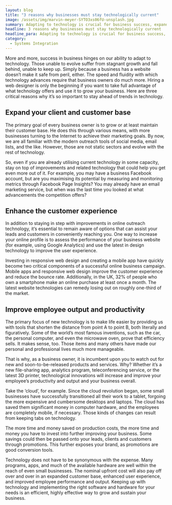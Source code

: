 ```yaml
---
layout: blog
title: "3 reasons why businesses must stay technologically current"
image: /assets/img/marvin-meyer-SYTO3xs06fU-unsplash.jpg
summary: Adapting to technology is crucial for business success, expanding customer bases, enhancing user experience, and improving employee productivity.
headline: 3 reasons why businesses must stay technologically current
headline_para: Adapting to technology is crucial for business success, expanding customer bases, enhancing user experience, and improving employee productivity.
category: 
  - Systems Integration
---
```

More and more, success in business hinges on our ability to adapt to technology. Those unable to evolve suffer from stagnant growth and fall behind, unable to keep up. Simply because a business has a website doesn’t make it safe from peril, either. The speed and fluidity with which technology advances require that business owners do much more. Hiring a web designer is only the beginning if you want to take full advantage of what technology offers and use it to grow your business. Here are three critical reasons why it’s so important to stay ahead of trends in technology.


## Expand your client and customer base
The primary goal of every business owner is to grow or at least maintain their customer base. He does this through various means, with more businesses turning to the Internet to achieve their marketing goals. By now, we are all familiar with the modern outreach tools of social media, email lists, and the like. However, those are not static sectors and evolve with the rest of technology.


So, even if you are already utilising current technology in some capacity, stay on top of improvements and related technology that could help you get even more out of it. For example, you may have a business Facebook account, but are you maximising its potential by measuring and monitoring metrics through Facebook Page Insights? You may already have an email marketing service, but when was the last time you looked at what advancements the competition offers?


## Enhance the customer experience
In addition to staying in step with improvements in online outreach technology, it’s essential to remain aware of options that can assist your leads and customers in conveniently reaching you. One way to increase your online profile is to assess the performance of your business website (for example, using Google Analytics) and use the latest in design technology to improve the user experience.

Investing in responsive web design and creating a mobile app have quickly become two critical components of a successful online business campaign. Mobile apps and responsive web design improve the customer experience and reduce the bounce rate. Additionally, in the UK, 32% of people who own a smartphone make an online purchase at least once a month. The latest website technologies can remedy losing out on roughly one-third of the market.


## Improve employee output and productivity
The primary focus of new technology is to make life easier by providing us with tools that shorten the distance from point A to point B, both literally and figuratively. Some of the world’s most famous inventions, such as the car, the personal computer, and even the microwave oven, prove that efficiency sells. It makes sense, too. Those items and many others have made our personal and professional lives much more manageable.


That is why, as a business owner, it is incumbent upon you to watch out for new and soon-to-be-released products and services. Why? Whether it’s a new file-sharing app, analytics program, teleconferencing service, or the latest 3D printer, technological innovations will increase and improve your employee’s productivity and output and your business overall.

Take the ‘cloud’, for example. Since the cloud revolution began, some small businesses have successfully transitioned all their work to a tablet, forgoing the more expensive and cumbersome desktops and laptops. The cloud has saved them significant money in computer hardware, and the employees are completely mobile, if necessary. Those kinds of changes can result from keeping tabs on technology.

The more time and money saved on production costs, the more time and money you have to invest into further improving your business. Some savings could then be passed onto your leads, clients and customers through promotions. This further exposes your brand, as promotions are good conversion tools.

Technology does not have to be synonymous with the expense. Many programs, apps, and much of the available hardware are well within the reach of even small businesses. The nominal upfront cost will also pay off over and over in an expanded customer base, enhanced user experience, and improved employee performance and output. Keeping up with technology and implementing the right software and hardware for your needs is an efficient, highly effective way to grow and sustain your business.
